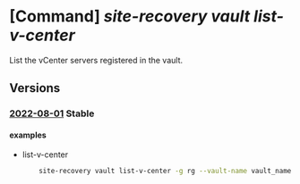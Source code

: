 # [Command] _site-recovery vault list-v-center_

List the vCenter servers registered in the vault.

## Versions

### [2022-08-01](/Resources/mgmt-plane/L3N1YnNjcmlwdGlvbnMve30vcmVzb3VyY2Vncm91cHMve30vcHJvdmlkZXJzL21pY3Jvc29mdC5yZWNvdmVyeXNlcnZpY2VzL3ZhdWx0cy97fS9yZXBsaWNhdGlvbnZjZW50ZXJz/2022-08-01.xml) **Stable**

<!-- mgmt-plane /subscriptions/{}/resourcegroups/{}/providers/microsoft.recoveryservices/vaults/{}/replicationvcenters 2022-08-01 -->

#### examples

- list-v-center
    ```bash
        site-recovery vault list-v-center -g rg --vault-name vault_name
    ```
